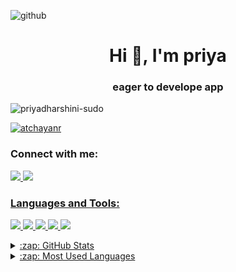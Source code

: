 ![github](https://user-images.githubusercontent.com/75022803/116808017-57ae2880-aaeb-11eb-88fa-614bcb8776b2.jpg)

<h1 align="center">Hi 👋, I'm priya</h1>

<h3 align="center"> eager to develope app</h3>

<p align="left"> <img src="https://komarev.com/ghpvc/?username=priyadharshini-sudo&label=Profile%20views&color=0e75b6&style=flat" alt="priyadharshini-sudo" /> </p>


<p align="left"> <a href="https://github.com/ryo-ma/github-profile-trophy"><img src="https://github-profile-trophy.vercel.app/?username=priyadharshini-sudo" alt="atchayanr" /></a> </p>

<h3 align="left">Connect with me:</h3>

<p align="left">
<a href="https://www.linkedin.com/in/priyadharshinii/" target="blank"><img src="https://img.shields.io/badge/LinkedIn-0077B5?style=for-the-badge&logo=linkedin&logoColor=white"/>
<img src="https://img.shields.io/badge/Gmail-D14836?style=for-the-badge&logo=gmail&logoColor=white" />

</p>
<h3 align="left">Languages and Tools:</h3>
<p align="left">
  <img src="https://img.shields.io/badge/C-00599C?style=for-the-badge&logo=c&logoColor=white" /> 
  <img src="https://img.shields.io/badge/Flutter-02569B?style=for-the-badge&logo=flutter&logoColor=white" />
  <img src="https://img.shields.io/badge/HTML5-E34F26?style=for-the-badge&logo=html5&logoColor=white" />
  <img src="https://img.shields.io/badge/MySQL-00000F?style=for-the-badge&logo=mysql&logoColor=white" /> 
  <img src="https://img.shields.io/badge/Python-3776AB?style=for-the-badge&logo=python&logoColor=white" /> 
</p>
<details>
  <summary>:zap: GitHub Stats</summary>
<img align="left" alt="priyadharshini-sudo's GitHub Stats" src="https://github-readme-stats-priyadharshini-sudo.vercel.app/api?username=priyadharshini-sudo&show_icons=true&hide_border=true" />
 </details>
 
 <details>
  <summary>:zap: Most Used Languages</summary>

<img align="left" alt="Priya's GitHub Top Languages" src="https://github-readme-stats.vercel.app/api/top-langs/?username=priyadharshini-sudo" />

</details>
<br>
